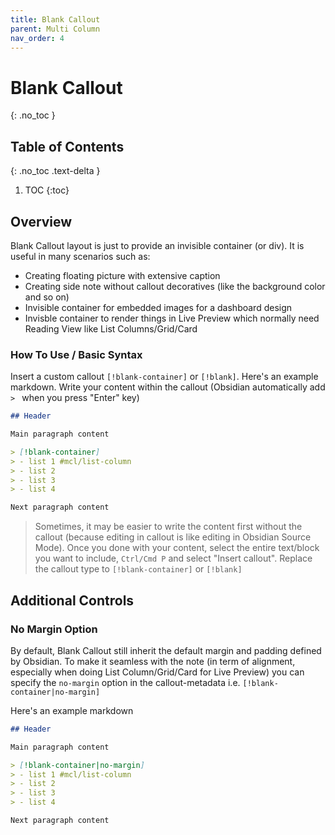 ```yaml
---
title: Blank Callout
parent: Multi Column
nav_order: 4
---
```


# Blank Callout
{: .no_toc }

## Table of Contents
{: .no_toc .text-delta }

1. TOC
{:toc}

## Overview

Blank Callout layout is just to provide an invisible container (or div). It is useful in many scenarios such as:

- Creating floating picture with extensive caption
- Creating side note without callout decoratives (like the background color and so on)
- Invisible container for embedded images for a dashboard design
- Invisble container to render things in Live Preview which normally need Reading View like List Columns/Grid/Card

### How To Use / Basic Syntax

Insert a custom callout `[!blank-container]` or `[!blank]`. Here's an example markdown. Write your content within the callout (Obsidian automatically add `> ` when you press "Enter" key)

```markdown
## Header

Main paragraph content

> [!blank-container]
> - list 1 #mcl/list-column
> - list 2
> - list 3
> - list 4

Next paragraph content
```

> Sometimes, it may be easier to write the content first without the callout (because editing in callout is like editing in Obsidian Source Mode). Once you done with your content, select the entire text/block you want to include, `Ctrl/Cmd P` and select "Insert callout". Replace the callout type to `[!blank-container]` or `[!blank]`

## Additional Controls

### No Margin Option

By default, Blank Callout still inherit the default margin and padding defined by Obsidian. To make it seamless with the note (in term of alignment, especially when doing List Column/Grid/Card for Live Preview) you can specify the `no-margin` option in the callout-metadata i.e. `[!blank-container|no-margin]`

Here's an example markdown

```markdown
## Header

Main paragraph content

> [!blank-container|no-margin]
> - list 1 #mcl/list-column
> - list 2
> - list 3
> - list 4

Next paragraph content
```
